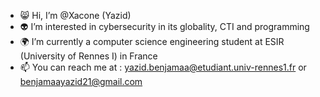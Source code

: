 - 😸 Hi, I’m @Xacone (Yazid)
- 👽 I’m interested in cybersecurity in its globality, CTI and programming
- 🌍 I’m currently a computer science engineering student at ESIR (University of Rennes I) in France
- 📫 You can reach me at : yazid.benjamaa@etudiant.univ-rennes1.fr or benjamaayazid21@gmail.com

<!-- ![Yazid's GitHub stats](https://github-readme-stats.vercel.app/api?username=Xacone&show_icons=true&theme=tokyonight) -->
<!-- <br><img src="https://github-readme-stats.vercel.app/api/top-langs?username=Xacone&show_icons=true&locale=en&layout=compact&theme=tokyonight" alt="ovi" /> -->
